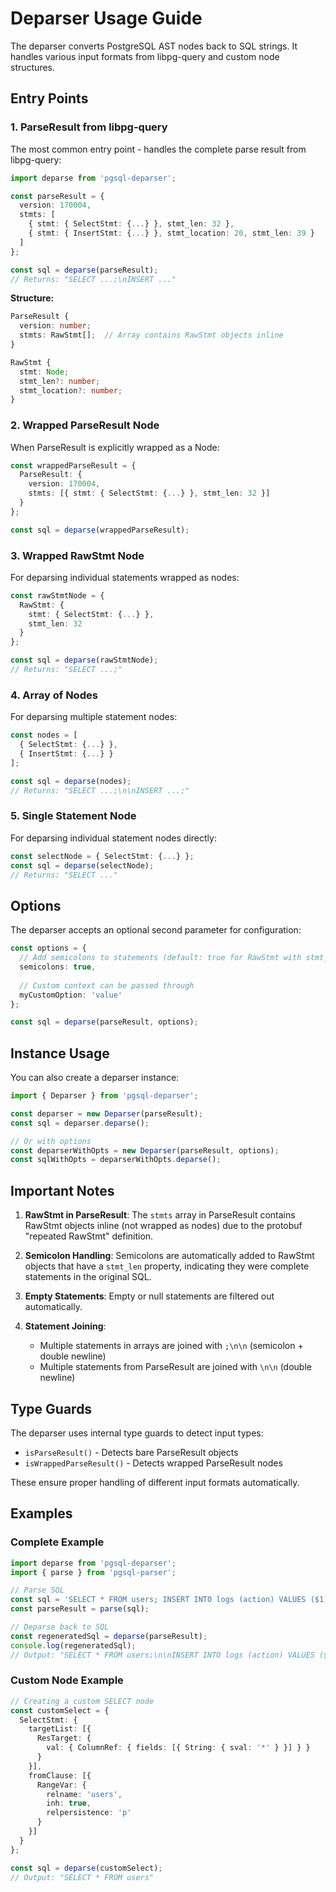 # Deparser Usage Guide

The deparser converts PostgreSQL AST nodes back to SQL strings. It handles various input formats from libpg-query and custom node structures.

## Entry Points

### 1. ParseResult from libpg-query

The most common entry point - handles the complete parse result from libpg-query:

```typescript
import deparse from 'pgsql-deparser';

const parseResult = {
  version: 170004,
  stmts: [
    { stmt: { SelectStmt: {...} }, stmt_len: 32 },
    { stmt: { InsertStmt: {...} }, stmt_location: 20, stmt_len: 39 }
  ]
};

const sql = deparse(parseResult);
// Returns: "SELECT ...;\nINSERT ..."
```

**Structure:**
```typescript
ParseResult {
  version: number;
  stmts: RawStmt[];  // Array contains RawStmt objects inline
}

RawStmt {
  stmt: Node;
  stmt_len?: number;
  stmt_location?: number;
}
```

### 2. Wrapped ParseResult Node

When ParseResult is explicitly wrapped as a Node:

```typescript
const wrappedParseResult = {
  ParseResult: {
    version: 170004,
    stmts: [{ stmt: { SelectStmt: {...} }, stmt_len: 32 }]
  }
};

const sql = deparse(wrappedParseResult);
```

### 3. Wrapped RawStmt Node

For deparsing individual statements wrapped as nodes:

```typescript
const rawStmtNode = {
  RawStmt: {
    stmt: { SelectStmt: {...} },
    stmt_len: 32
  }
};

const sql = deparse(rawStmtNode);
// Returns: "SELECT ...;"
```

### 4. Array of Nodes

For deparsing multiple statement nodes:

```typescript
const nodes = [
  { SelectStmt: {...} },
  { InsertStmt: {...} }
];

const sql = deparse(nodes);
// Returns: "SELECT ...;\n\nINSERT ...;"
```

### 5. Single Statement Node

For deparsing individual statement nodes directly:

```typescript
const selectNode = { SelectStmt: {...} };
const sql = deparse(selectNode);
// Returns: "SELECT ..."
```

## Options

The deparser accepts an optional second parameter for configuration:

```typescript
const options = {
  // Add semicolons to statements (default: true for RawStmt with stmt_len)
  semicolons: true,
  
  // Custom context can be passed through
  myCustomOption: 'value'
};

const sql = deparse(parseResult, options);
```

## Instance Usage

You can also create a deparser instance:

```typescript
import { Deparser } from 'pgsql-deparser';

const deparser = new Deparser(parseResult);
const sql = deparser.deparse();

// Or with options
const deparserWithOpts = new Deparser(parseResult, options);
const sqlWithOpts = deparserWithOpts.deparse();
```

## Important Notes

1. **RawStmt in ParseResult**: The `stmts` array in ParseResult contains RawStmt objects inline (not wrapped as nodes) due to the protobuf "repeated RawStmt" definition.

2. **Semicolon Handling**: Semicolons are automatically added to RawStmt objects that have a `stmt_len` property, indicating they were complete statements in the original SQL.

3. **Empty Statements**: Empty or null statements are filtered out automatically.

4. **Statement Joining**: 
   - Multiple statements in arrays are joined with `;\n\n` (semicolon + double newline)
   - Multiple statements from ParseResult are joined with `\n\n` (double newline)

## Type Guards

The deparser uses internal type guards to detect input types:

- `isParseResult()` - Detects bare ParseResult objects
- `isWrappedParseResult()` - Detects wrapped ParseResult nodes

These ensure proper handling of different input formats automatically.

## Examples

### Complete Example

```typescript
import deparse from 'pgsql-deparser';
import { parse } from 'pgsql-parser';

// Parse SQL
const sql = 'SELECT * FROM users; INSERT INTO logs (action) VALUES ($1);';
const parseResult = parse(sql);

// Deparse back to SQL
const regeneratedSql = deparse(parseResult);
console.log(regeneratedSql);
// Output: "SELECT * FROM users;\n\nINSERT INTO logs (action) VALUES ($1);"
```

### Custom Node Example

```typescript
// Creating a custom SELECT node
const customSelect = {
  SelectStmt: {
    targetList: [{
      ResTarget: {
        val: { ColumnRef: { fields: [{ String: { sval: '*' } }] } }
      }
    }],
    fromClause: [{
      RangeVar: {
        relname: 'users',
        inh: true,
        relpersistence: 'p'
      }
    }]
  }
};

const sql = deparse(customSelect);
// Output: "SELECT * FROM users"
```